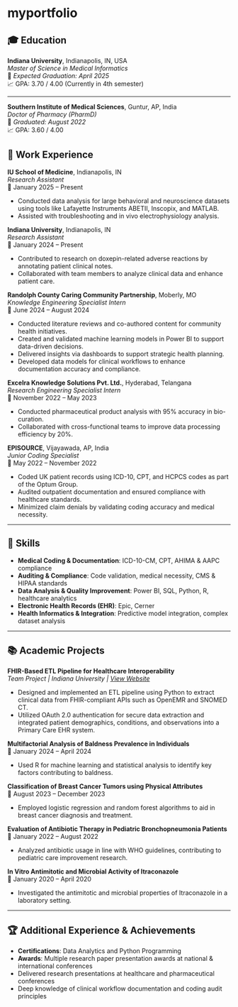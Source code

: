 # myportfolio
## 🎓 Education

**Indiana University**, Indianapolis, IN, USA  
*Master of Science in Medical Informatics*  
📅 *Expected Graduation: April 2025*  
📈 GPA: 3.70 / 4.00 (Currently in 4th semester)

---

**Southern Institute of Medical Sciences**, Guntur, AP, India  
*Doctor of Pharmacy (PharmD)*  
📅 *Graduated: August 2022*  
📈 GPA: 3.60 / 4.00

## 💼 Work Experience

**IU School of Medicine**, Indianapolis, IN  
*Research Assistant*  
📅 January 2025 – Present  
- Conducted data analysis for large behavioral and neuroscience datasets using tools like Lafayette Instruments ABETII, Inscopix, and MATLAB.  
- Assisted with troubleshooting and in vivo electrophysiology analysis.

**Indiana University**, Indianapolis, IN  
*Research Assistant*  
📅 January 2024 – Present  
- Contributed to research on doxepin-related adverse reactions by annotating patient clinical notes.  
- Collaborated with team members to analyze clinical data and enhance patient care.

**Randolph County Caring Community Partnership**, Moberly, MO  
*Knowledge Engineering Specialist Intern*  
📅 June 2024 – August 2024  
- Conducted literature reviews and co-authored content for community health initiatives.  
- Created and validated machine learning models in Power BI to support data-driven decisions.  
- Delivered insights via dashboards to support strategic health planning.  
- Developed data models for clinical workflows to enhance documentation accuracy and compliance.

**Excelra Knowledge Solutions Pvt. Ltd.**, Hyderabad, Telangana  
*Research Engineering Specialist Intern*  
📅 November 2022 – May 2023  
- Conducted pharmaceutical product analysis with 95% accuracy in bio-curation.  
- Collaborated with cross-functional teams to improve data processing efficiency by 20%.

**EPISOURCE**, Vijayawada, AP, India  
*Junior Coding Specialist*  
📅 May 2022 – November 2022  
- Coded UK patient records using ICD-10, CPT, and HCPCS codes as part of the Optum Group.  
- Audited outpatient documentation and ensured compliance with healthcare standards.  
- Minimized claim denials by validating coding accuracy and medical necessity.

---

## 🧠 Skills

- **Medical Coding & Documentation**: ICD-10-CM, CPT, AHIMA & AAPC compliance  
- **Auditing & Compliance**: Code validation, medical necessity, CMS & HIPAA standards  
- **Data Analysis & Quality Improvement**: Power BI, SQL, Python, R, healthcare analytics  
- **Electronic Health Records (EHR)**: Epic, Cerner  
- **Health Informatics & Integration**: Predictive model integration, complex dataset analysis  

---

## 📚 Academic Projects

**FHIR-Based ETL Pipeline for Healthcare Interoperability**  
*Team Project | Indiana University | [View Website](https://pages.github.iu.edu/vpentala/ETL-Project/)*  
- Designed and implemented an ETL pipeline using Python to extract clinical data from FHIR-compliant APIs such as OpenEMR and SNOMED CT.  
- Utilized OAuth 2.0 authentication for secure data extraction and integrated patient demographics, conditions, and observations into a Primary Care EHR system.  

**Multifactorial Analysis of Baldness Prevalence in Individuals**  
📅 January 2024 – April 2024  
- Used R for machine learning and statistical analysis to identify key factors contributing to baldness.

**Classification of Breast Cancer Tumors using Physical Attributes**  
📅 August 2023 – December 2023  
- Employed logistic regression and random forest algorithms to aid in breast cancer diagnosis and treatment.

**Evaluation of Antibiotic Therapy in Pediatric Bronchopneumonia Patients**  
📅 January 2022 – August 2022  
- Analyzed antibiotic usage in line with WHO guidelines, contributing to pediatric care improvement research.

**In Vitro Antimitotic and Microbial Activity of Itraconazole**  
📅 January 2020 – April 2020  
- Investigated the antimitotic and microbial properties of Itraconazole in a laboratory setting.

---

## 🏆 Additional Experience & Achievements

- **Certifications**: Data Analytics and Python Programming  
- **Awards**: Multiple research paper presentation awards at national & international conferences  
- Delivered research presentations at healthcare and pharmaceutical conferences  
- Deep knowledge of clinical workflow documentation and coding audit principles  
